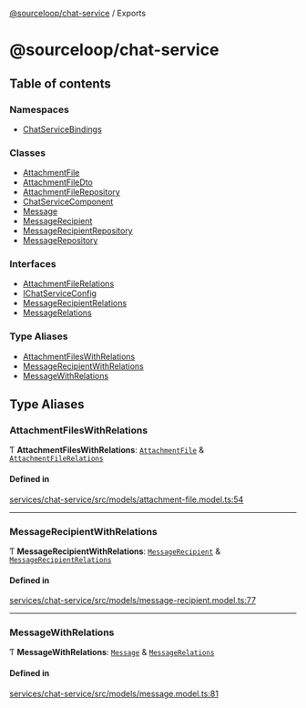 [@sourceloop/chat-service](README.md) / Exports

# @sourceloop/chat-service

## Table of contents

### Namespaces

- [ChatServiceBindings](modules/ChatServiceBindings.md)

### Classes

- [AttachmentFile](classes/AttachmentFile.md)
- [AttachmentFileDto](classes/AttachmentFileDto.md)
- [AttachmentFileRepository](classes/AttachmentFileRepository.md)
- [ChatServiceComponent](classes/ChatServiceComponent.md)
- [Message](classes/Message.md)
- [MessageRecipient](classes/MessageRecipient.md)
- [MessageRecipientRepository](classes/MessageRecipientRepository.md)
- [MessageRepository](classes/MessageRepository.md)

### Interfaces

- [AttachmentFileRelations](interfaces/AttachmentFileRelations.md)
- [IChatServiceConfig](interfaces/IChatServiceConfig.md)
- [MessageRecipientRelations](interfaces/MessageRecipientRelations.md)
- [MessageRelations](interfaces/MessageRelations.md)

### Type Aliases

- [AttachmentFilesWithRelations](modules.md#attachmentfileswithrelations)
- [MessageRecipientWithRelations](modules.md#messagerecipientwithrelations)
- [MessageWithRelations](modules.md#messagewithrelations)

## Type Aliases

### AttachmentFilesWithRelations

Ƭ **AttachmentFilesWithRelations**: [`AttachmentFile`](classes/AttachmentFile.md) & [`AttachmentFileRelations`](interfaces/AttachmentFileRelations.md)

#### Defined in

[services/chat-service/src/models/attachment-file.model.ts:54](https://github.com/codeweb05/repo1/blob/ea19add/services/chat-service/src/models/attachment-file.model.ts#L54)

___

### MessageRecipientWithRelations

Ƭ **MessageRecipientWithRelations**: [`MessageRecipient`](classes/MessageRecipient.md) & [`MessageRecipientRelations`](interfaces/MessageRecipientRelations.md)

#### Defined in

[services/chat-service/src/models/message-recipient.model.ts:77](https://github.com/codeweb05/repo1/blob/ea19add/services/chat-service/src/models/message-recipient.model.ts#L77)

___

### MessageWithRelations

Ƭ **MessageWithRelations**: [`Message`](classes/Message.md) & [`MessageRelations`](interfaces/MessageRelations.md)

#### Defined in

[services/chat-service/src/models/message.model.ts:81](https://github.com/codeweb05/repo1/blob/ea19add/services/chat-service/src/models/message.model.ts#L81)
